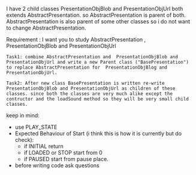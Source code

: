 
I have 2 child classes PresentationObjBlob and PresentationObjUrl both extends AbstractPresentation.
so AbstractPresentation is parent of both. AbstractPresentation is also parent of some other classes so i do not want to change AbstractPresentation.

Requirement : I want you to study AbstractPresentation , PresentationObjBlob and PresentationObjUrl

    Task1: combine AbstractPresentation and  PresentationObjBlob and PresentationObjUrl and write a new Parent class ("BasePresentation") to replace AbstractPresentation for  PresentationObjBlog and PresentationObjUrl.

    Task2: After new class BasePresentation is written re-write PresentationObjBlob and PresentationObjUrl as children of these classes. since both the classes are very much alike except the contructor and the loadSound method so they will be very small child classes. 

keep in mind: 
 - use PLAY_STATE
 - Expected Behaviour of Start (i think this is how it is currently but do check):
    - if INITIAL return
    - if LOADED or STOP start from 0
    - if PAUSED start from pause place.    
 - before writing code ask questions   